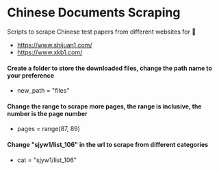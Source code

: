 # Chinese Documents Scraping
Scripts to scrape Chinese test papers from different websites for :chicken:
* https://www.shijuan1.com/
* https://www.xkb1.com/

#### Create a folder to store the downloaded files, change the path name to your preference
* new_path = "files"

#### Change the range to scrape more pages, the range is inclusive, the number is the page number
* pages = range(87, 89) 
    
#### Change "sjyw1/list_106" in the url to scrape from different categories
* cat = "sjyw1/list_106"
